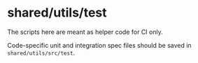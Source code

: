 # shared/utils/test

The scripts here are meant as helper code for CI only.

Code-specific unit and integration spec files should be saved in `shared/utils/src/test`.
